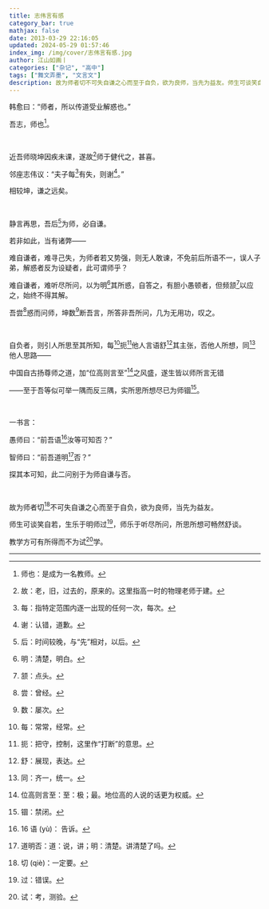 ```yaml
---
title: 志伟言有感
category_bar: true
mathjax: false
date: 2013-03-29 22:16:05
updated: 2024-05-29 01:57:46
index_img: /img/cover/志伟言有感.jpg
author: 江山如画丨
categories: ["杂记", "高中"]
tags: ["舞文弄墨", "文言文"]
description: 故为师者切不可失自谦之心而至于自负，欲为良师，当先为益友。师生可谈笑自若，生乐于明师过，师乐于听尽所问，所思所想可畅然舒谈。教学方可有所得而不为试学。
---
```


韩愈曰：“师者，所以传道受业解惑也。”

吾志，师也[^1]。

<br/>

近吾师晓坤因疾未课，遂故[^2]师于健代之，甚喜。

邻座志伟议：“夫子每[^3]有失，则谢[^4]。”

相较坤，谦之远矣。

<br/>

静言再思，吾后[^5]为师，必自谦。

若非如此，当有诸弊——

难自谦者，难寻己失，为师者若又势强，则无人敢谏，不免前后所语不一，误人子弟，解惑者反为设疑者，此可谓师乎？

难自谦者，难听尽所问，以为明[^6]其所惑，自答之，有胆小愚顿者，但频颔[^7]以应之，始终不得其解。

吾尝[^8]惑而问师，坤数[^9]断吾言，所答非吾所问，几为无用功，叹之。

<br/>

自负者，则引人所思至其所知，每[^10]扼[^11]他人言语舒[^12]其主张，否他人所想，同[^13]他人思路——

中国自古扬尊师之道，加“位高则言至”[^14]之风盛，遂生皆以师所言无错

——至于吾等似可举一隅而反三隅，实所思所想尽已为师锢[^15]。

<br/>

一书言：

愚师曰：“前吾语[^16]汝等可知否？”

智师曰：“前吾道明[^17]否？”

探其本可知，此二问别于为师自谦与否。

<br/>

故为师者切[^18]不可失自谦之心而至于自负，欲为良师，当先为益友。

师生可谈笑自若，生乐于明师过[^19]，师乐于听尽所问，所思所想可畅然舒谈。

教学方可有所得而不为试[^20]学。

---

[^1]: 师也：是成为一名教师。
[^2]: 故：老，旧，过去的，原来的。这里指高一时的物理老师于建。
[^3]: 每：指特定范围内逐一出现的任何一次，每次。
[^4]: 谢：认错，道歉。
[^5]: 后：时间较晚，与“先”相对，以后。
[^6]: 明：清楚，明白。
[^7]: 颔：点头。
[^8]: 尝：曾经。
[^9]: 数：屡次。
[^10]: 每：常常，经常。
[^11]: 扼：把守，控制，这里作“打断”的意思。
[^12]: 舒：展现，表达。
[^13]: 同：齐一，统一。
[^14]: 位高则言至：至：极；最。地位高的人说的话更为权威。
[^15]: 锢：禁闭。
[^16]: 16 语 (yù)： 告诉。
[^17]: 道明否：道：说，讲；明：清楚。讲清楚了吗。
[^18]: 切 (qiè)：一定要。
[^19]: 过：错误。
[^20]: 试：考，测验。